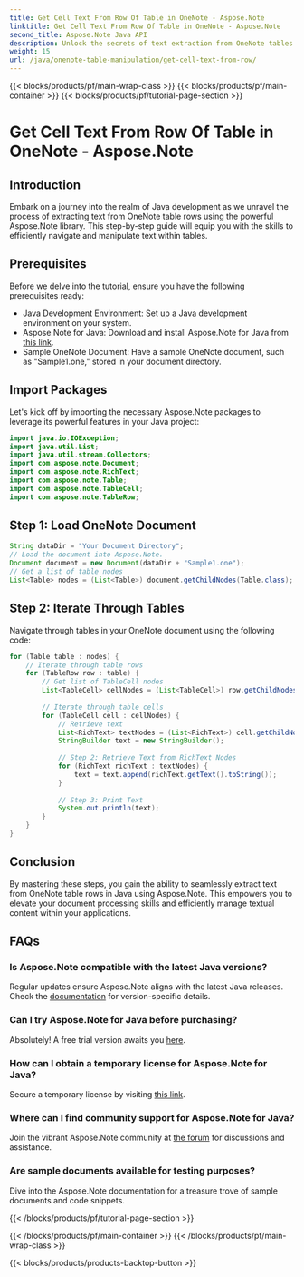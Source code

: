 ```yaml
---
title: Get Cell Text From Row Of Table in OneNote - Aspose.Note
linktitle: Get Cell Text From Row Of Table in OneNote - Aspose.Note
second_title: Aspose.Note Java API
description: Unlock the secrets of text extraction from OneNote tables in Java using Aspose.Note. Follow our step-by-step guide to enhance your document processing skills.
weight: 15
url: /java/onenote-table-manipulation/get-cell-text-from-row/
---
```


{{< blocks/products/pf/main-wrap-class >}}
{{< blocks/products/pf/main-container >}}
{{< blocks/products/pf/tutorial-page-section >}}

# Get Cell Text From Row Of Table in OneNote - Aspose.Note

## Introduction
Embark on a journey into the realm of Java development as we unravel the process of extracting text from OneNote table rows using the powerful Aspose.Note library. This step-by-step guide will equip you with the skills to efficiently navigate and manipulate text within tables.
## Prerequisites
Before we delve into the tutorial, ensure you have the following prerequisites ready:
- Java Development Environment: Set up a Java development environment on your system.
- Aspose.Note for Java: Download and install Aspose.Note for Java from [this link](https://releases.aspose.com/note/java/).
- Sample OneNote Document: Have a sample OneNote document, such as "Sample1.one," stored in your document directory.
## Import Packages
Let's kick off by importing the necessary Aspose.Note packages to leverage its powerful features in your Java project:
```java
import java.io.IOException;
import java.util.List;
import java.util.stream.Collectors;
import com.aspose.note.Document;
import com.aspose.note.RichText;
import com.aspose.note.Table;
import com.aspose.note.TableCell;
import com.aspose.note.TableRow;
```
## Step 1: Load OneNote Document
```java
String dataDir = "Your Document Directory";
// Load the document into Aspose.Note.
Document document = new Document(dataDir + "Sample1.one");
// Get a list of table nodes
List<Table> nodes = (List<Table>) document.getChildNodes(Table.class);
```
## Step 2: Iterate Through Tables
Navigate through tables in your OneNote document using the following code:
```java
for (Table table : nodes) {
    // Iterate through table rows
    for (TableRow row : table) {
        // Get list of TableCell nodes
        List<TableCell> cellNodes = (List<TableCell>) row.getChildNodes(TableCell.class);
        
        // Iterate through table cells
        for (TableCell cell : cellNodes) {
            // Retrieve text
            List<RichText> textNodes = (List<RichText>) cell.getChildNodes(RichText.class);
            StringBuilder text = new StringBuilder();
            
            // Step 2: Retrieve Text from RichText Nodes
            for (RichText richText : textNodes) {
                text = text.append(richText.getText().toString());
            }
            
            // Step 3: Print Text
            System.out.println(text);
        }
    }
}
```
## Conclusion
By mastering these steps, you gain the ability to seamlessly extract text from OneNote table rows in Java using Aspose.Note. This empowers you to elevate your document processing skills and efficiently manage textual content within your applications.
## FAQs
### Is Aspose.Note compatible with the latest Java versions?
Regular updates ensure Aspose.Note aligns with the latest Java releases. Check the [documentation](https://reference.aspose.com/note/java/) for version-specific details.
### Can I try Aspose.Note for Java before purchasing?
Absolutely! A free trial version awaits you [here](https://releases.aspose.com/).
### How can I obtain a temporary license for Aspose.Note for Java?
Secure a temporary license by visiting [this link](https://purchase.aspose.com/temporary-license/).
### Where can I find community support for Aspose.Note for Java?
Join the vibrant Aspose.Note community at [the forum](https://forum.aspose.com/c/note/28) for discussions and assistance.
### Are sample documents available for testing purposes?
Dive into the Aspose.Note documentation for a treasure trove of sample documents and code snippets.

{{< /blocks/products/pf/tutorial-page-section >}}

{{< /blocks/products/pf/main-container >}}
{{< /blocks/products/pf/main-wrap-class >}}

{{< blocks/products/products-backtop-button >}}
